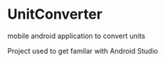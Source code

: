# UnitConverter
mobile android application to convert units

Project used to get familar with Android Studio
